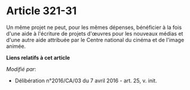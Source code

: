 # Article 321-31

Un même projet ne peut, pour les mêmes dépenses, bénéficier à la fois d'une aide à l'écriture de projets d'œuvres pour les
nouveaux médias et d'une autre aide attribuée par le Centre national du cinéma et de l'image animée.

**Liens relatifs à cet article**

_Modifié par_:

  - Délibération n°2016/CA/03 du 7 avril 2016 - art. 25, v. init.
